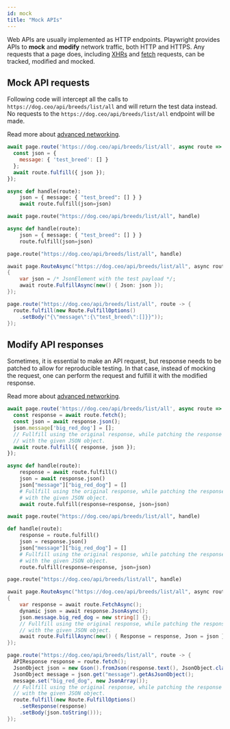 ```yaml
---
id: mock
title: "Mock APIs"
---
```


Web APIs are usually implemented as HTTP endpoints. Playwright provides APIs to **mock** and **modify** network traffic, both HTTP and HTTPS. Any requests that a page does, including [XHRs](https://developer.mozilla.org/en-US/docs/Web/API/XMLHttpRequest) and
[fetch](https://developer.mozilla.org/en-US/docs/Web/API/Fetch_API) requests, can be tracked, modified and mocked.

## Mock API requests

Following code will intercept all the calls to `https://dog.ceo/api/breeds/list/all` and will return
the test data instead. No requests to the `https://dog.ceo/api/breeds/list/all` endpoint will be made.

Read more about [advanced networking](./network.md).

```js
await page.route('https://dog.ceo/api/breeds/list/all', async route => {
  const json = {
    message: { 'test_breed': [] }
  };
  await route.fulfill({ json });
});
```

```python async
async def handle(route):
    json = { message: { "test_breed": [] } }
    await route.fulfill(json=json)

await page.route("https://dog.ceo/api/breeds/list/all", handle)
```

```python sync
async def handle(route):
    json = { message: { "test_breed": [] } }
    route.fulfill(json=json)

page.route("https://dog.ceo/api/breeds/list/all", handle)
```

```csharp
await page.RouteAsync("https://dog.ceo/api/breeds/list/all", async route =>
{
    var json = /* JsonElement with the test payload */;
    await route.FulfillAsync(new() { Json: json });
});
```

```java
page.route("https://dog.ceo/api/breeds/list/all", route -> {
  route.fulfill(new Route.FulfillOptions()
    .setBody("{\"message\":{\"test_breed\":[]}}"));
});
```

## Modify API responses

Sometimes, it is essential to make an API request, but response needs to be patched to
allow for reproducible testing. In that case, instead of mocking the request, one
can perform the request and fulfill it with the modified response.

Read more about [advanced networking](./network.md).

```js
await page.route('https://dog.ceo/api/breeds/list/all', async route => {
  const response = await route.fetch();
  const json = await response.json();
  json.message['big_red_dog'] = [];
  // Fullfill using the original response, while patching the response body
  // with the given JSON object.
  await route.fulfill({ response, json });
});
```

```python async
async def handle(route):
    response = await route.fulfill()
    json = await response.json()
    json["message"]["big_red_dog"] = []
    # Fullfill using the original response, while patching the response body
    # with the given JSON object.
    await route.fulfill(response=response, json=json)

await page.route("https://dog.ceo/api/breeds/list/all", handle)
```

```python sync
def handle(route):
    response = route.fulfill()
    json = response.json()
    json["message"]["big_red_dog"] = []
    # Fullfill using the original response, while patching the response body
    # with the given JSON object.
    route.fulfill(response=response, json=json)

page.route("https://dog.ceo/api/breeds/list/all", handle)
```

```csharp
await page.RouteAsync("https://dog.ceo/api/breeds/list/all", async route =>
{
    var response = await route.FetchAsync();
    dynamic json = await response.JsonAsync();
    json.message.big_red_dog = new string[] {};
    // Fullfill using the original response, while patching the response body
    // with the given JSON object.
    await route.FulfillAsync(new() { Response = response, Json = json });
});
```

```java
page.route("https://dog.ceo/api/breeds/list/all", route -> {
  APIResponse response = route.fetch();
  JsonObject json = new Gson().fromJson(response.text(), JsonObject.class);
  JsonObject message = json.get("message").getAsJsonObject();
  message.set("big_red_dog", new JsonArray());
  // Fullfill using the original response, while patching the response body
  // with the given JSON object.
  route.fulfill(new Route.FulfillOptions()
    .setResponse(response)
    .setBody(json.toString()));
});
```
